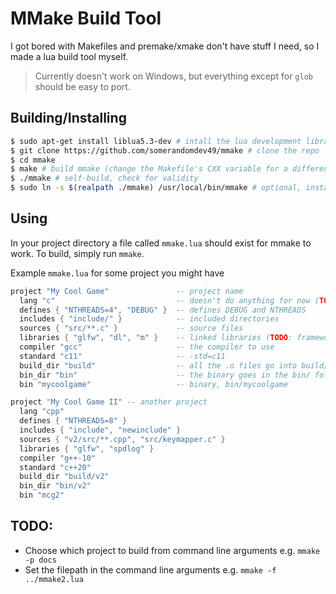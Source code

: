 # MMake Build Tool

I got bored with Makefiles and premake/xmake don't have stuff I need, so I made a lua build tool myself.

> Currently doesn't work on Windows, but everything except for `glob` should be easy to port.

## Building/Installing
```sh
$ sudo apt-get install liblua5.3-dev # intall the lua development library
$ git clone https://github.com/somerandomdev49/mmake # clone the repo
$ cd mmake
$ make # build mmake (change the Makefile's CXX variable for a different compiler)
$ ./mmake # self-build, check for validity
$ sudo ln -s $(realpath ./mmake) /usr/local/bin/mmake # optional, install to /usr/local
```

## Using
In your project directory a file called `mmake.lua` should exist for mmake to work. To build, simply run `mmake`.

Example `mmake.lua` for some project you might have
```lua
project "My Cool Game"               -- project name
  lang "c"                           -- doesn't do anything for now (TODO: change default compiler based on lang)
  defines { "NTHREADS=4", "DEBUG" }  -- defines DEBUG and NTHREADS
  includes { "include/" }            -- included directories
  sources { "src/**.c" }             -- source files
  libraries { "glfw", "dl", "m" }    -- linked libraries (TODO: frameworks)
  compiler "gcc"                     -- the compiler to use
  standard "c11"                     -- -std=c11
  build_dir "build"                  -- all the .o files go into build/
  bin_dir "bin"                      -- the binary goes in the bin/ folder
  bin "mycoolgame"                   -- binary, bin/mycoolgame

project "My Cool Game II" -- another project
  lang "cpp"
  defines { "NTHREADS=8" }
  includes { "include", "newinclude" }
  sources { "v2/src/**.cpp", "src/keymapper.c" }
  libraries { "glfw", "spdlog" }
  compiler "g++-10"
  standard "c++20"
  build_dir "build/v2"
  bin_dir "bin/v2"
  bin "mcg2"
```

## TODO:
- Choose which project to build from command line arguments e.g. `mmake -p docs`
- Set the filepath in the command line arguments e.g. `mmake -f ../mmake2.lua`
